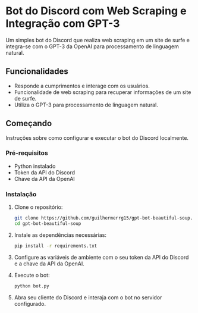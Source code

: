 # Bot do Discord com Web Scraping e Integração com GPT-3

Um simples bot do Discord que realiza web scraping em um site de surfe e integra-se com o GPT-3 da OpenAI para processamento de linguagem natural.

## Funcionalidades

- Responde a cumprimentos e interage com os usuários.
- Funcionalidade de web scraping para recuperar informações de um site de surfe.
- Utiliza o GPT-3 para processamento de linguagem natural.

## Começando

Instruções sobre como configurar e executar o bot do Discord localmente.

### Pré-requisitos

- Python instalado
- Token da API do Discord
- Chave da API da OpenAI

### Instalação

1. Clone o repositório:

    ```bash
    git clone https://github.com/guilhermerrg15/gpt-bot-beautiful-soup.git
    cd gpt-bot-beautiful-soup
    ```

2. Instale as dependências necessárias:

    ```bash
    pip install -r requirements.txt
    ```

3. Configure as variáveis de ambiente com o seu token da API do Discord e a chave da API da OpenAI.

4. Execute o bot:

    ```bash
    python bot.py
    ```

5. Abra seu cliente do Discord e interaja com o bot no servidor configurado.
